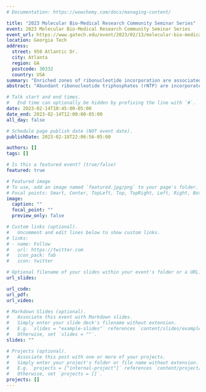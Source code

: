 ```yaml
---
# Documentation: https://wowchemy.com/docs/managing-content/

title: "2023 Molecular Bio-Medical Research Community Seminar Series"
event: 2023 Molecular Bio-Medical Research Community Seminar Series
event_url: https://www.gatech.edu/event/2023/02/13/molecular-bio-medical-research-community-seminar-series
location: Georgia Tech
address:
  street: 950 Atlantic Dr.
  city: Atlanta
  region: GA
  postcode: 30332
  country: USA
summary: "Enriched zones of ribonucleotide incorporation are associated with DNA replication and coding sequences in human mitochondrial DNA"
abstract: "Abundant ribonucleotide triphosphates (rNTP) are incorporated into DNA by DNA polymerases in the form of ribonucleoside monophosphates (rNMPs). The incorporated rNMPs in DNA lead to DNA structural change, genome instability, and are associated with human diseases including Aicardi Goutieres syndrome and different types of cancer. In human mitochondrial DNA (hmtDNA), rNMPs are abundant due to the lack of the ribonucleotide excision repair pathway. The rNMP distribution, characteristics, hotspots, and preferred patterns in mtDNA of various human cell types remain to be discovered. In this study, we utilized the ribose-seq technique to capture rNMPs incorporated in the mtDNA of six different human cell types. We aligned the rNMPs to single-nucleotide coordinates in the hmtDNA reference genome using the Ribose-Map bioinformatics toolkit and performed analysis on the rNMP distribution, characteristics, hotspots, preferred patterns, and association with hmtDNA replication sites and genes. We also compared the sequence characteristics of rNTPs incorporated in hmtDNA with those found in yeast mtDNA. We found marked rNTP-incorporation preference on the light strand of hmtDNA in most cell types, but not in the liver tissue cells, which have the opposite strand preference on the heavy strand. We uncovered rNTP-enriched zones (REZs) in hmtDNA, and identified several conserved REZs across the different cell types, despite the ribonuclease-H genotype and the DNA fragmentation methods. Interestingly, we found three REZs in the hmtDNA replication control region. These REZs may affect the replication of hmtDNA by impairing the binding activity of hmtDNA polymerase Pol γ and helicase TWINKLE. Conserved REZs were also present in yeast mtDNA, suggesting that rNTP incorporation is not only far from being a random process but may also relate to structural and/or functional features of the mtDNA genomes. Furthermore, we located rNMP hotspots in hmtDNA of the different cell types and studied their features. We unveiled the association between rNTP-incorporation frequency and gene size. The longer coding sequences have a significantly higher rNTP-incorporation frequency at each of their nucleotides. While the composition of the incorporated rNMPs varied among the different cell types, by examining the genomic context of rNTP-incorporation sites, we detected common rNMP-incorporation patterns in hmtDNA. The genomic contexts of rNMPs found in hmtDNA were distinct from those found in yeast mtDNA, highlighting a unique signature of rNTP incorporation by hmtDNA Pol γ."

# Talk start and end times.
#   End time can optionally be hidden by prefixing the line with `#`.
date: 2023-02-14T10:45:00-05:00
date_end: 2023-02-14T12:00:00-05:00
all_day: false

# Schedule page publish date (NOT event date).
publishDate: 2023-02-18T22:06:56-05:00

authors: []
tags: []

# Is this a featured event? (true/false)
featured: true

# Featured image
# To use, add an image named `featured.jpg/png` to your page's folder. 
# Focal points: Smart, Center, TopLeft, Top, TopRight, Left, Right, BottomLeft, Bottom, BottomRight.
image:
  caption: ""
  focal_point: ""
  preview_only: false

# Custom links (optional).
#   Uncomment and edit lines below to show custom links.
# links:
# - name: Follow
#   url: https://twitter.com
#   icon_pack: fab
#   icon: twitter

# Optional filename of your slides within your event's folder or a URL.
url_slides:

url_code:
url_pdf:
url_video:

# Markdown Slides (optional).
#   Associate this event with Markdown slides.
#   Simply enter your slide deck's filename without extension.
#   E.g. `slides = "example-slides"` references `content/slides/example-slides.md`.
#   Otherwise, set `slides = ""`.
slides: ""

# Projects (optional).
#   Associate this post with one or more of your projects.
#   Simply enter your project's folder or file name without extension.
#   E.g. `projects = ["internal-project"]` references `content/project/deep-learning/index.md`.
#   Otherwise, set `projects = []`.
projects: []
---
```

